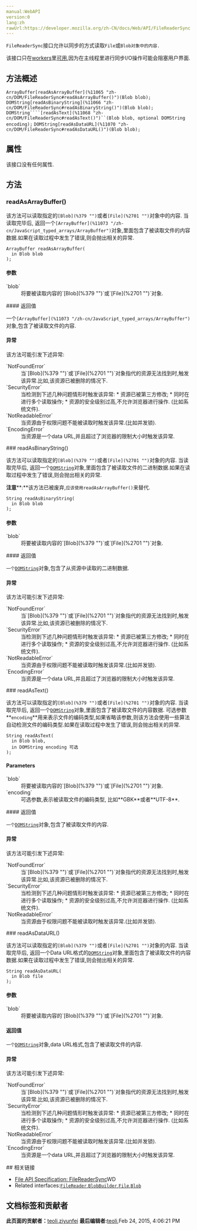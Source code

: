 ```yaml
---
manual:WebAPI
version:0
lang:zh
rawUrl:https://developer.mozilla.org/zh-CN/docs/Web/API/FileReaderSync
---
```






`FileReaderSync`接口允许以同步的方式读取`File`或`Blob对象中的内容.`



该接口只在[workers](%11063 "Worker")里[可用](%11064 "https://developer.mozilla.org/zh-cn/DOM/Worker/Functions_available_to_workers"),因为在主线程里进行同步I/O操作可能会阻塞用户界面.


## 方法概述<a name="Method_overview"></a>
`ArrayBuffer[readAsArrayBuffer](%11065 "zh-cn/DOM/FileReaderSync#readAsArrayBuffer()")(Blob blob);` 
`DOMString[readAsBinaryString](%11066 "zh-cn/DOM/FileReaderSync#readAsBinaryString()")(Blob blob);` 
`DOMString````[readAsText](%11068 "zh-cn/DOM/FileReaderSync#readAsText()")``(Blob blob, optional DOMString encoding);` 
`DOMString[readAsDataURL](%11070 "zh-cn/DOM/FileReaderSync#readAsDataURL()")(Blob blob);` 


## 属性<a name="属性"></a>


该接口没有任何属性.


## 方法<a name="方法"></a>

### readAsArrayBuffer()<a name="readAsArrayBuffer()"></a>


该方法可以读取指定的`[Blob](%379 "")`或者`[File](%2701 "")`对象中的内容. 当读取完毕后, 返回一个`[ArrayBuffer](%11073 "/zh-cn/JavaScript_typed_arrays/ArrayBuffer")`对象,里面包含了被读取文件的内容数据.如果在读取过程中发生了错误,则会抛出相关的异常.


```
ArrayBuffer readAsArrayBuffer(
  in Blob blob
);
```

#### 参数<a name="参数"></a>
<dl><dt>`blob`</dt><dd>将要被读取内容的`[Blob](%379 "")`或`[File](%2701 "")`对象.</dd></dl>
#### 返回值<a name="返回值"></a>


一个`[ArrayBuffer](%11073 "/zh-cn/JavaScript_typed_arrays/ArrayBuffer")`对象,包含了被读取文件的内容.


#### 异常<a name="异常"></a>


该方法可能引发下述异常:

<dl><dt>`NotFoundError`</dt><dd>当`[Blob](%379 "")`或`[File](%2701 "")`对象指代的资源无法找到时,触发该异常.比如,该资源已被删除的情况下.</dd><dt>`SecurityError`</dt><dd>当检测到下述几种问题情形时触发该异常:
* 资源已被第三方修改;
* 同时在进行多个读取操作;
* 资源的安全级别过高,不允许浏览器进行操作. (比如系统文件).
</dd><dt>`NotReadableError`</dt><dd>当资源由于权限问题不能被读取时触发该异常.(比如并发锁).</dd><dt>`EncodingError`</dt><dd>当资源是一个data URL,并且超过了浏览器的限制大小时触发该异常.</dd></dl>
### readAsBinaryString()<i></i><a name="readAsBinaryString()"></a>


该方法可以读取指定的`[Blob](%379 "")`或者`[File](%2701 "")`对象的内容. 当读取完毕后, 返回一个[`DOMString`](%11081 "DOMString")对象,里面包含了被读取文件的二进制数据.如果在读取过程中发生了错误,则会抛出相关的异常.

**注意****:**该方法已被废弃,`应该使用readAsArrayBuffer()`来替代.

```
String readAsBinaryString(
  in Blob blob
);
```

#### 参数<a name="参数_2"></a>
<dl><dt>`blob`</dt><dd>将要被读取内容的`[Blob](%379 "")`或`[File](%2701 "")`对象.</dd></dl>
#### 返回值<a name="返回值_2"></a>


`一个`[`DOMString`](%11081 "DOMString")对象,包含了从资源中读取的二进制数据.


#### 异常<a name="异常_2"></a>


该方法可能引发下述异常:

<dl><dt>`NotFoundError`</dt><dd></dd><dd>当`[Blob](%379 "")`或`[File](%2701 "")`对象指代的资源无法找到时,触发该异常.比如,该资源已被删除的情况下.</dd><dt>`SecurityError`</dt><dd>当检测到下述几种问题情形时触发该异常:
* 资源已被第三方修改;
* 同时在进行多个读取操作;
* 资源的安全级别过高,不允许浏览器进行操作. (比如系统文件).
</dd><dt>`NotReadableError`</dt><dd>当资源由于权限问题不能被读取时触发该异常.(比如并发锁).</dd><dt>`EncodingError`</dt><dd>当资源是一个data URL,并且超过了浏览器的限制大小时触发该异常.</dd></dl>
### readAsText()<a name="readAsText()"></a>


该方法可以读取指定的`[Blob](%379 "")`或者`[File](%2701 "")`对象的内容. 当读取完毕后, 返回一个[`DOMString`](%11081 "DOMString")对象,里面包含了被读取文件的内容数据. 可选参数**`encoding`**用来表示文件的编码类型,如果省略该参数,则该方法会使用一些算法自动检测文件的编码类型.如果在读取过程中发生了错误,则会抛出相关的异常.


```
String readAsText(
  in Blob blob,
  in DOMString encoding 可选
);
```

#### Parameters<a name="Parameters"></a>
<dl><dt>`blob`</dt><dd>将要被读取内容的`[Blob](%379 "")`或`[File](%2701 "")`对象.</dd><dt>`encoding`</dt><dd>可选参数,表示被读取文件的编码类型, 比如**GBK**或者**UTF-8**.</dd></dl>
#### 返回值<a name="返回值_3"></a>


`一个`[`DOMString`](%11081 "DOMString")对象,包含了被读取文件的内容.


#### 异常<a name="异常_3"></a>


该方法可能引发下述异常:

<dl><dt>`NotFoundError`</dt><dd></dd><dd>当`[Blob](%379 "")`或`[File](%2701 "")`对象指代的资源无法找到时,触发该异常.比如,该资源已被删除的情况下.</dd><dt>`SecurityError`</dt><dd>当检测到下述几种问题情形时触发该异常:
* 资源已被第三方修改;
* 同时在进行多个读取操作;
* 资源的安全级别过高,不允许浏览器进行操作. (比如系统文件).
</dd><dt>`NotReadableError`</dt><dd>当资源由于权限问题不能被读取时触发该异常.(比如并发锁).</dd></dl>
### readAsDataURL()<a name="readAsDataURL()"></a>


该方法可以读取指定的`[Blob](%379 "")`或者`[File](%2701 "")`对象的内容. 当读取完毕后, 返回一个Data URL格式的[`DOMString`](%11081 "DOMString")对象,里面包含了被读取文件的内容数据.如果在读取过程中发生了错误,则会抛出相关的异常.


```
String readAsDataURL(
  in Blob file
);
```

#### 参数<a name="参数_3"></a>
<dl><dt>`blob`</dt><dd>将要被读取内容的`[Blob](%379 "")`或`[File](%2701 "")`对象.</dd></dl>

#### 返回值<a name="返回值_4"></a>


`一个`[`DOMString`](%11081 "DOMString")对象,data URL格式,包含了被读取文件的内容.



#### 异常<a name="异常_4"></a>


该方法可能引发下述异常:

<dl><dt>`NotFoundError`</dt><dd></dd><dd>当`[Blob](%379 "")`或`[File](%2701 "")`对象指代的资源无法找到时,触发该异常.比如,该资源已被删除的情况下.</dd><dt>`SecurityError`</dt><dd>当检测到下述几种问题情形时触发该异常:
* 资源已被第三方修改;
* 同时在进行多个读取操作;
* 资源的安全级别过高,不允许浏览器进行操作. (比如系统文件).
</dd><dt>`NotReadableError`</dt><dd>当资源由于权限问题不能被读取时触发该异常.(比如并发锁).</dd><dt>`EncodingError`</dt><dd>当资源是一个data URL,并且超过了浏览器的限制大小时触发该异常.</dd></dl><dl><dt></dt></dl>
## 相关链接<a name="相关链接"></a>

* [File API Specification: FileReaderSync](%11086 "")WD
* Related interfaces:[`FileReader`](%2706 "FileReader 对象允许Web应用程序异步读取存储在用户计算机上的文件（或原始数据缓冲区）的内容，使用 File 或 Blob 对象指定要读取的文件或数据。"),[`BlobBuilder`](%2564 "The BlobBuilder interface provides an easy way to construct Blob objects. Just create a BlobBuilder and append chunks of data to it by calling the append() method. When you're done building your blob, call getBlob() to retrieve a Blob containing the data you sent into the blob builder."),[`File`](%2701 "文件(File) 接口提供有关文件的信息，并允许网页中的 JavaScript 访问其内容。"),[`Blob`](%379 "Blob 对象表示一个不可变、原始数据的类文件对象。Blob 表示的不一定是JavaScript原生格式的数据。File 接口基于Blob，继承了 blob 的功能并将其扩展使其支持用户系统上的文件。")



## 文档标签和贡献者
**此页面的贡献者：**[teoli](%160 ""),[ziyunfei](%61 "")
**最后编辑者:**[teoli](%160 ""),<time>Feb 24, 2015, 4:06:21 PM</time>


